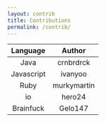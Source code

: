 ```yaml
---
layout: contrib
title: Contributions
permalink: /contrib/
---
```


| Language |    Author    |
|:--------:|:------------:|
|   Java   |   crnbrdrck  |
|Javascript|    ivanyoo   |
|   Ruby   |  murkymartin |
|    io    |    hero24    |
|Brainfuck |    Gelo147   |
